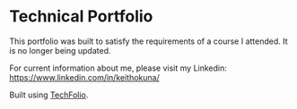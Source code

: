 # Technical Portfolio

This portfolio was built to satisfy the requirements of a course I attended. It is no longer being updated. 

For current information about me, please visit my Linkedin: https://www.linkedin.com/in/keithokuna/

Built using [TechFolio](http://techfolios.github.io). 